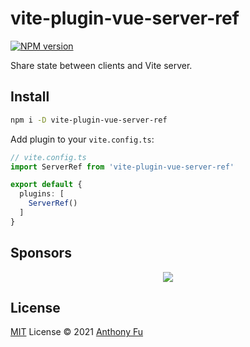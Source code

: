 # vite-plugin-vue-server-ref

[![NPM version](https://img.shields.io/npm/v/vite-plugin-vue-server-ref?color=a1b858&label=)](https://www.npmjs.com/package/vite-plugin-vue-server-ref)

Share state between clients and Vite server.

## Install

```bash
npm i -D vite-plugin-vue-server-ref
```

Add plugin to your `vite.config.ts`:

```ts
// vite.config.ts
import ServerRef from 'vite-plugin-vue-server-ref'

export default {
  plugins: [
    ServerRef()
  ]
}
```

## Sponsors

<p align="center">
  <a href="https://cdn.jsdelivr.net/gh/antfu/static/sponsors.svg">
    <img src='https://cdn.jsdelivr.net/gh/antfu/static/sponsors.svg'/>
  </a>
</p>

## License

[MIT](./LICENSE) License © 2021 [Anthony Fu](https://github.com/antfu)
